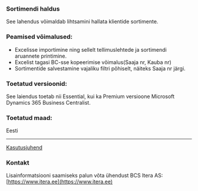 ### Sortimendi haldus

See lahendus võimaldab lihtsamini hallata klientide sortimente.

### Peamised võimalused:
* Excelisse importimine ning sellelt tellimuslehtede ja sortimendi aruannete printimine.
* Excelist tagasi BC-sse kopeerimise võimalus(Saaja nr, Kauba nr)
* Sortimentide salvestamine vajaliku filtri põhiselt, näiteks Saaja nr järgi. 

### Toetatud versioonid:
See laiendus toetab nii Essential, kui ka Premium versioone Microsoft Dynamics 365 Business Centralist.

### Toetatud maad:
Eesti

---

[Kasutusjuhend](help.md)

### Kontakt

Lisainformatsiooni saamiseks palun võta ühendust BCS Itera AS:
[https://www.itera.ee](https://www.itera.ee)
